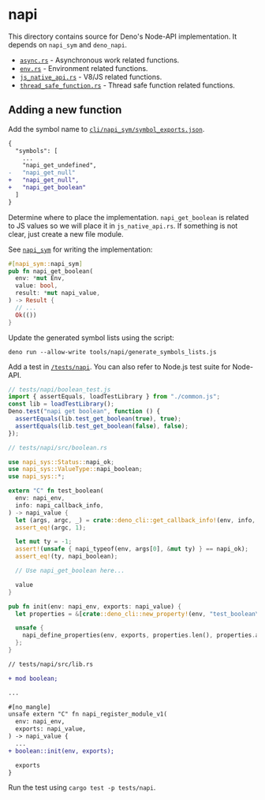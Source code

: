 # napi

This directory contains source for Deno's Node-API implementation. It depends on
`napi_sym` and `deno_napi`.

- [`async.rs`](./async.rs) - Asynchronous work related functions.
- [`env.rs`](./env.rs) - Environment related functions.
- [`js_native_api.rs`](./js_native_api.rs) - V8/JS related functions.
- [`thread_safe_function.rs`](./threadsafe_functions.rs) - Thread safe function
  related functions.

## Adding a new function

Add the symbol name to
[`cli/napi_sym/symbol_exports.json`](../napi_sym/symbol_exports.json).

```diff
{
  "symbols": [
    ...
    "napi_get_undefined",
-   "napi_get_null"
+   "napi_get_null",
+   "napi_get_boolean"
  ]
}
```

Determine where to place the implementation. `napi_get_boolean` is related to JS
values so we will place it in `js_native_api.rs`. If something is not clear,
just create a new file module.

See [`napi_sym`](../napi_sym/) for writing the implementation:

```rust
#[napi_sym::napi_sym]
pub fn napi_get_boolean(
  env: *mut Env,
  value: bool,
  result: *mut napi_value,
) -> Result {
  // ...
  Ok(())
}
```

Update the generated symbol lists using the script:

```
deno run --allow-write tools/napi/generate_symbols_lists.js
```

Add a test in [`/tests/napi`](../../tests/napi/). You can also refer to Node.js
test suite for Node-API.

```js
// tests/napi/boolean_test.js
import { assertEquals, loadTestLibrary } from "./common.js";
const lib = loadTestLibrary();
Deno.test("napi get boolean", function () {
  assertEquals(lib.test_get_boolean(true), true);
  assertEquals(lib.test_get_boolean(false), false);
});
```

```rust
// tests/napi/src/boolean.rs

use napi_sys::Status::napi_ok;
use napi_sys::ValueType::napi_boolean;
use napi_sys::*;

extern "C" fn test_boolean(
  env: napi_env,
  info: napi_callback_info,
) -> napi_value {
  let (args, argc, _) = crate::deno_cli::get_callback_info!(env, info, 1);
  assert_eq!(argc, 1);

  let mut ty = -1;
  assert!(unsafe { napi_typeof(env, args[0], &mut ty) } == napi_ok);
  assert_eq!(ty, napi_boolean);

  // Use napi_get_boolean here...

  value
}

pub fn init(env: napi_env, exports: napi_value) {
  let properties = &[crate::deno_cli::new_property!(env, "test_boolean\0", test_boolean)];

  unsafe {
    napi_define_properties(env, exports, properties.len(), properties.as_ptr())
  };
}
```

```diff
// tests/napi/src/lib.rs

+ mod boolean;

...

#[no_mangle]
unsafe extern "C" fn napi_register_module_v1(
  env: napi_env,
  exports: napi_value,
) -> napi_value {
  ...
+ boolean::init(env, exports);

  exports
}
```

Run the test using `cargo test -p tests/napi`.
